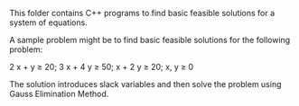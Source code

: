 This folder contains C++ programs to find basic feasible solutions for a system of equations.

A sample problem might be to find basic feasible solutions for the following problem:

2 x + y ≥ 20;
3 x + 4 y ≥ 50;
x + 2 y ≥ 20;
x, y ≥ 0

The solution introduces slack variables and then solve the problem using Gauss Elimination Method.



